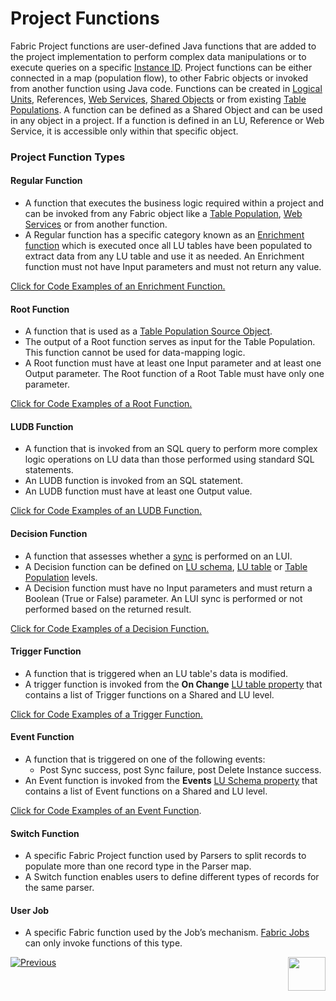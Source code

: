 # Project Functions

Fabric Project functions are user-defined Java functions that are added to the project implementation to perform complex data manipulations or to execute queries on a specific [Instance ID](/articles/01_fabric_overview/02_fabric_glossary.md#instance-id). Project functions can be either connected in a map (population flow), to other Fabric objects or invoked from another function using Java code.
Functions can be created in [Logical Units](/articles/03_logical_units/01_LU_overview.md), References, [Web Services](/articles/15_web_services_and_graphit/01_web_services_overview.md), [Shared Objects](/articles/04_fabric_studio/12_shared_objects.md) or from existing [Table Populations](/articles/07_table_population/01_table_population_overview.md). A function can be defined as a Shared Object and can be used in any object in a project. If a function is defined in an LU, Reference or Web Service, it is accessible only within that specific object.

### Project Function Types

#### **Regular Function**
*	A function that executes the business logic required within a project and can be invoked from any Fabric object like a [Table Population](/articles/07_table_population/01_table_population_overview.md), [Web Services](/articles/15_web_services_and_graphit/01_web_services_overview.md) or from another function. 
*	A Regular function has a specific category known as an [Enrichment function](/articles/10_enrichment_function/01_enrichment_function_overview.md) which is executed once all LU tables have been populated to extract data from any LU table and use it as needed. An Enrichment function must not have Input parameters and must not return any value.

[Click for Code Examples of an Enrichment  Function.](/articles/10_enrichment_function/04_enrichment_function_code_examples.md)

<studio>

#### **Root Function**  

*	A function that is used as a [Table Population Source Object](/articles/07_table_population/02_source_object_types.md).
*	The output of a Root function serves as input for the Table Population. This function cannot be used for data-mapping logic.
*	A Root function must have at least one Input parameter and at least one Output parameter. The Root function of a Root Table must have only one parameter.

[Click for Code Examples of a Root Function.](11_2_root_functions_code_examples.md)

</studio>

#### **LUDB Function** 
*	A function that is invoked from an SQL query to perform more complex logic operations on LU data than those performed using standard SQL statements.
*	An LUDB function is invoked from an SQL statement.
*	An LUDB function must have at least one Output value.

[Click for Code Examples of an LUDB Function.](11_3_creating_an_LUDB_function.md#example-of-an-ludb-function)

#### **Decision Function**  
*	A function that assesses whether a [sync](/articles/01_fabric_overview/02_fabric_glossary.md#sync) is performed on an LUI. 
*	A Decision function can be defined on [LU schema](/articles/03_logical_units/03_LU_schema_window.md), [LU table](/articles/06_LU_tables/01_LU_tables_overview.md) or [Table Population](/articles/07_table_population/01_table_population_overview.md) levels. 
*	A Decision function must have no Input parameters and must return a Boolean (True or False) parameter. An LUI sync is performed or not performed based on the returned result. 

[Click for Code Examples of a Decision Function.](/articles/14_sync_LU_instance/05_sync_decision_functions.md#decision-functions-for-lui-sync--example-use-cases)

#### **Trigger Function**

* A function that is triggered when an LU table's data is modified. 
* A trigger function is invoked from the **On Change** [LU table property](/articles/06_LU_tables/04_table_properties.md) that contains a list of Trigger functions on a Shared and LU level.

[Click for Code Examples of a Trigger Function.](11_4_creating_a_trigger_function.md#example-of-a-trigger-function)

#### Event Function

- A function that is triggered on one of the following events:
  - Post Sync success, post Sync failure, post Delete Instance success.
- An Event function is invoked from the **Events** [LU Schema property](/articles/03_logical_units/04_LU_properties.md) that contains a list of Event functions on a Shared and LU level.

[Click for Code Examples of an Event Function](11_5_creating_an_event_function.md).

<studio>

#### **Switch Function**

*	A specific Fabric Project function used by Parsers to split records to populate more than one record type in the Parser map.
*	A Switch function enables users to define different types of records for the same parser. 

#### **User Job**

* A specific Fabric function used by the Job’s mechanism. [Fabric Jobs](/articles/20_jobs_and_batch_services/01_fabric_jobs_overview.md) can only invoke functions of this type.

</studio>  



[![Previous](/articles/images/Previous.png)](07_fabric_built_in_functions.md)[<img align="right" width="60" height="54" src="/articles/images/Next.png">](10_creating_a_project_function.md)
